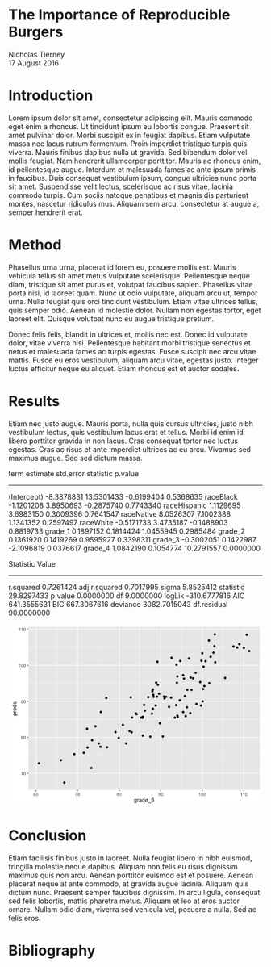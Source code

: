 # The Importance of Reproducible Burgers
Nicholas Tierney  
17 August 2016  












# Introduction

Lorem ipsum dolor sit amet, consectetur adipiscing elit. Mauris commodo eget enim a rhoncus. Ut tincidunt ipsum eu lobortis congue. Praesent sit amet pulvinar dolor. Morbi suscipit ex in feugiat dapibus. Etiam vulputate massa nec lacus rutrum fermentum. Proin imperdiet tristique turpis quis viverra. Mauris finibus dapibus nulla ut gravida. Sed bibendum dolor vel mollis feugiat. Nam hendrerit ullamcorper porttitor. Mauris ac rhoncus enim, id pellentesque augue. Interdum et malesuada fames ac ante ipsum primis in faucibus. Duis consequat vestibulum ipsum, congue ultricies nunc porta sit amet. Suspendisse velit lectus, scelerisque ac risus vitae, lacinia commodo turpis. Cum sociis natoque penatibus et magnis dis parturient montes, nascetur ridiculus mus. Aliquam sem arcu, consectetur at augue a, semper hendrerit erat.

# Method

Phasellus urna urna, placerat id lorem eu, posuere mollis est. Mauris vehicula tellus sit amet metus vulputate scelerisque. Pellentesque neque diam, tristique sit amet purus et, volutpat faucibus sapien. Phasellus vitae porta nisl, id laoreet quam. Nunc ut odio vulputate, aliquam arcu ut, tempor urna. Nulla feugiat quis orci tincidunt vestibulum. Etiam vitae ultrices tellus, quis semper odio. Aenean id molestie dolor. Nullam non egestas tortor, eget laoreet elit. Quisque volutpat nunc eu augue tristique pretium.

Donec felis felis, blandit in ultrices et, mollis nec est. Donec id vulputate dolor, vitae viverra nisi. Pellentesque habitant morbi tristique senectus et netus et malesuada fames ac turpis egestas. Fusce suscipit nec arcu vitae mattis. Fusce eu eros vestibulum, aliquam arcu vitae, egestas justo. Integer luctus efficitur neque eu aliquet. Etiam rhoncus est et auctor sodales.

# Results

Etiam nec justo augue. Mauris porta, nulla quis cursus ultricies, justo nibh vestibulum lectus, quis vestibulum lacus erat et tellus. Morbi id enim id libero porttitor gravida in non lacus. Cras consequat tortor nec luctus egestas. Cras ac risus et ante imperdiet ultrices ac eu arcu. Vivamus sed maximus augue. Sed sed dictum massa.


term              estimate    std.error    statistic     p.value
-------------  -----------  -----------  -----------  ----------
(Intercept)     -8.3878831   13.5301433   -0.6199404   0.5368635
raceBlack       -1.1201208    3.8950693   -0.2875740   0.7743340
raceHispanic     1.1129695    3.6983150    0.3009396   0.7641547
raceNative       8.0526307    7.1002388    1.1341352   0.2597497
raceWhite       -0.5171733    3.4735187   -0.1488903   0.8819733
grade_1          0.1897152    0.1814424    1.0455945   0.2985484
grade_2          0.1361920    0.1419269    0.9595927   0.3398311
grade_3         -0.3002051    0.1422987   -2.1096819   0.0376617
grade_4          1.0842190    0.1054774   10.2791557   0.0000000



Statistic               Value
--------------  -------------
r.squared           0.7261424
adj.r.squared       0.7017995
sigma               5.8525412
statistic          29.8297433
p.value             0.0000000
df                  9.0000000
logLik           -310.6777816
AIC               641.3555631
BIC               667.3067616
deviance         3082.7015043
df.residual        90.0000000

![](reproducible-burgr_files/figure-html/results-1.png)<!-- -->



# Conclusion

Etiam facilisis finibus justo in laoreet. Nulla feugiat libero in nibh euismod, fringilla molestie neque dapibus. Aliquam non felis eu risus dignissim maximus quis non arcu. Aenean porttitor euismod est et posuere. Aenean placerat neque at ante commodo, at gravida augue lacinia. Aliquam quis dictum nunc. Praesent semper faucibus dignissim. In arcu ligula, consequat sed felis lobortis, mattis pharetra metus. Aliquam et leo at eros auctor ornare. Nullam odio diam, viverra sed vehicula vel, posuere a nulla. Sed ac felis eros.

# Bibliography
